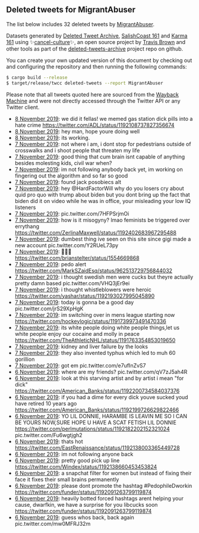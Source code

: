 ## Deleted tweets for MigrantAbuser

The list below includes 32 deleted tweets by
[MigrantAbuser](https://twitter.com/MigrantAbuser).



Datasets generated by [Deleted Tweet Archive](https://twitter.com/deletedtweet161), 
[SalishCoast 161](https://twitter.com/SalishCoastA) and [Karma 161](https://twitter.com/KarmaOneSixOne) 
using ✨[cancel-culture](https://github.com/travisbrown/cancel-culture)✨, an open source project by 
[Travis Brown](https://twitter.com/travisbrown) and other tools as part of the 
[deleted-tweets-archive](https://github.com/salcoast/deleted-tweets-archive/) project repo on github.

You can create your own updated version of this document by checking out and configuring the
repository and then running the following commands:

```bash
$ cargo build --release
$ target/release/twcc deleted-tweets --report MigrantAbuser
```

Please note that all tweets quoted here are sourced from the
[Wayback Machine](https://web.archive.org) and were not directly accessed through the Twitter API or
any Twitter client.

* [ 8 November 2019](https://web.archive.org/web/20191108124455/https://twitter.com/MigrantAbuser/status/1192781888177487872): we did it fellas! we memed gas station dick pills into a hate crime https://twitter.com/ADL/status/1192108737827356674
* [ 8 November 2019](https://web.archive.org/web/20191108045724/https://twitter.com/MigrantAbuser/status/1192664646924341248): hey man, hope youre doing well
* [ 8 November 2019](https://web.archive.org/web/20191108045030/https://twitter.com/MigrantAbuser/status/1192664182149328896): its working.
* [ 7 November 2019](https://web.archive.org/web/20191107231350/https://twitter.com/MigrantAbuser/status/1192577921728290816): not where i am, i dont stop for pedestrians outside of crosswalks and i shoot people that threaten my life
* [ 7 November 2019](https://web.archive.org/web/20191107231350/https://twitter.com/MigrantAbuser/status/1192577921728290816): good thing that cum brain isnt capable of anything besides molesting kids, civil war when?
* [ 7 November 2019](https://web.archive.org/web/20191107222153/https://twitter.com/MigrantAbuser/status/1192564666268041221): im not following anybody back yet, im working on fingering out the algorithm and so far so good
* [ 7 November 2019](https://web.archive.org/web/20191107203048/https://twitter.com/MigrantAbuser/status/1192537250657116166): found jack posobiecs alt
* [ 7 November 2019](https://web.archive.org/web/20191107192824/https://twitter.com/MigrantAbuser/status/1192520420093759489): hey  @HardFactorWill  why do you losers cry about quid pro quo with trump about biden but you dont bring up the fact that biden did it on video while he was in office, your misleading your low IQ listeners
* [ 7 November 2019](https://web.archive.org/web/20191107191326/https://twitter.com/MigrantAbuser/status/1192515932062724096): pic.twitter.com/7HFPSrjmOi
* [ 7 November 2019](https://web.archive.org/web/20191107152352/https://twitter.com/MigrantAbuser/status/1192454686244249600): how is it misogyny? lmao feminists be triggered over errythang https://twitter.com/ZerlinaMaxwell/status/1192402683967295488
* [ 7 November 2019](https://web.archive.org/web/20191107145102/https://twitter.com/MigrantAbuser/status/1192452291762278402): dumbest thing ive seen on this site since gigi made a new account pic.twitter.com/Y2RUeL73py
* [ 7 November 2019](https://web.archive.org/web/20191107141505/https://twitter.com/MigrantAbuser/status/1192443410042564608): 👀👀👀 https://twitter.com/brianstelter/status/1554669868
* [ 7 November 2019](https://web.archive.org/web/20191107135555/https://twitter.com/MigrantAbuser/status/1192434627677499392): pedo alert https://twitter.com/MarkSZaidEsq/status/962513729756844032
* [ 7 November 2019](https://web.archive.org/web/20191107132945/https://twitter.com/MigrantAbuser/status/1192433147780247554): i thought swedish men were cucks but theyre actually pretty damn based pic.twitter.com/VHQ3jEr9ei
* [ 7 November 2019](https://web.archive.org/web/20191107131658/https://twitter.com/MigrantAbuser/status/1192430309742170112): i thought whistleblowers were heroic https://twitter.com/yashar/status/1192193027995045890
* [ 7 November 2019](https://web.archive.org/web/20191107124411/https://twitter.com/MigrantAbuser/status/1192416559836340224): today is gonna be a good day pic.twitter.com/jrS29XpHgK
* [ 7 November 2019](https://web.archive.org/web/20191107101244/https://twitter.com/MigrantAbuser/status/1192380786802089985): im switching over in mens league starting now https://twitter.com/hockeylogic/status/1191739973491470336
* [ 7 November 2019](https://web.archive.org/web/20191107100412/https://twitter.com/MigrantAbuser/status/1192380614197927937): its white people doing white people things,let us white people enjoy our cocaine and molly in peace https://twitter.com/TheAthleticNHL/status/1191763354853019650
* [ 7 November 2019](https://web.archive.org/web/20191107094047/https://twitter.com/MigrantAbuser/status/1192375332852191232): kidney and liver failure by the looks
* [ 7 November 2019](https://web.archive.org/web/20191107012212/https://twitter.com/MigrantAbuser/status/1192247380449660931): they also invented typhus which led to muh 60 gorillion
* [ 7 November 2019](https://web.archive.org/web/20191107002103/https://twitter.com/MigrantAbuser/status/1192234723210416133): got em pic.twitter.com/e7ufInZvS7
* [ 6 November 2019](https://web.archive.org/web/20191106233006/https://twitter.com/MigrantAbuser/status/1192221596934647810): where are my friends? pic.twitter.com/qV7zJ5ah4R
* [ 6 November 2019](https://web.archive.org/web/20191106221241/https://twitter.com/MigrantAbuser/status/1192202103877513216): look at this starving artist and by artist i mean "for dick" https://twitter.com/American_Banks/status/1192200734584037376
* [ 6 November 2019](https://web.archive.org/web/20191106221945/https://twitter.com/MigrantAbuser/status/1192200284975648773): if you had a dime for every dick youve sucked youd have retired 10 years ago https://twitter.com/American_Banks/status/1192199726629822466
* [ 6 November 2019](https://web.archive.org/web/20191106215840/https://twitter.com/MigrantAbuser/status/1192198987903832064): YO LIL DONNIE, HARAMBE IS LEAVIN ME SO I CAN BE YOURS NOW,SURE HOPE U HAVE A SCAT FETISH LIL DONNIE  https://twitter.com/perlmutations/status/1192182202152321024  pic.twitter.com/Fu6wgtjgh2
* [ 6 November 2019](https://web.archive.org/web/20191106200847/https://twitter.com/MigrantAbuser/status/1192171000806416384): thats hot https://twitter.com/EastRenaissance/status/1192138003365449728
* [ 6 November 2019](https://web.archive.org/web/20191106200541/https://twitter.com/MigrantAbuser/status/1192170824834441217): im not following anyone back
* [ 6 November 2019](https://web.archive.org/web/20191106192841/https://twitter.com/MigrantAbuser/status/1192160634152083456): pretty good pick up line https://twitter.com/Windex/status/1192138660453453824
* [ 6 November 2019](https://web.archive.org/web/20191106191618/https://twitter.com/MigrantAbuser/status/1192153989061791749): a snapchat filter for women but instead of fixing their face it fixes their small brains permanently
* [ 6 November 2019](https://web.archive.org/web/20191106162723/https://twitter.com/MigrantAbuser/status/1192111660846190593): please dont promote the hashtag  #PedophileDworkin  https://twitter.com/funder/status/1192091263799119874
* [ 6 November 2019](https://web.archive.org/web/20191106162554/https://twitter.com/MigrantAbuser/status/1192109229429145606): heavily botted forced hashtags arent helping your cause, dwarfkin, we have a surprise for you libcucks soon https://twitter.com/funder/status/1192091263799119874
* [ 6 November 2019](https://web.archive.org/web/20191106142801/https://twitter.com/MigrantAbuser/status/1192084284967915520): guess whos back, back again pic.twitter.com/mw0MFRJ32m
